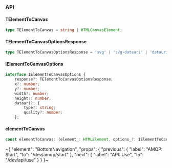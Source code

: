 

### API

#### TElementToCanvas

```ts
type TElementToCanvas = string | HTMLCanvasElement;
```

#### TElementToCanvasOptionsResponse

```ts
type TElementToCanvasOptionsResponse = 'svg' | 'svg-datauri' | 'datauri' | 'canvas' | 'download';
```

#### IElementToCanvasOptions

```ts
interface IElementToCanvasOptions {
    response?: TElementToCanvasOptionsResponse;
    x?: number;
    y?: number;
    width?: number;
    height?: number;
    datauri?: {
        type?: string;
        quality?: number;
    };
```

#### elementToCanvas

```ts
const elementToCanvas: (element_: HTMLElement, options_?: IElementToCanvasOptions) => Promise<TElementToCanvas>;
```

~{
  "element": "BottomNavigation",
  "props": {
    "previous": {
      "label": "AMQP: Start",
      "to": "/dev/amqp/start"
    },
    "next": {
      "label": "API: Use",
      "to": "/dev/api/use"
    }
  }
}~
